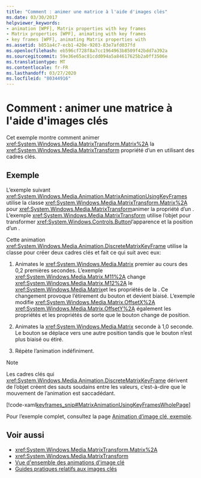 ```yaml
---
title: "Comment : animer une matrice à l'aide d'images clés"
ms.date: 03/30/2017
helpviewer_keywords:
- animation [WPF], Matrix properties with key frames
- Matrix properties [WPF], animating with key frames
- key frames [WPF], animating Matrix properties with
ms.assetid: b851a4c7-ecb1-420e-9203-83e7afd037fd
ms.openlocfilehash: eb596cf728f8a7cc1964963b8509f42bdd7a392a
ms.sourcegitcommit: 59e36e65ac81cdd094a5a84617625b2a0ff3506e
ms.translationtype: MT
ms.contentlocale: fr-FR
ms.lasthandoff: 03/27/2020
ms.locfileid: "80344916"
---
```

# <a name="how-to-animate-a-matrix-by-using-key-frames"></a>Comment : animer une matrice à l'aide d'images clés
Cet exemple montre comment animer <xref:System.Windows.Media.MatrixTransform.Matrix%2A> la <xref:System.Windows.Media.MatrixTransform> propriété d’un en utilisant des cadres clés.  
  
## <a name="example"></a>Exemple  
 L’exemple suivant <xref:System.Windows.Media.Animation.MatrixAnimationUsingKeyFrames> utilise la classe <xref:System.Windows.Media.MatrixTransform.Matrix%2A> pour <xref:System.Windows.Media.MatrixTransform>animer la propriété d’un . L’exemple <xref:System.Windows.Media.MatrixTransform> utilise l’objet pour transformer <xref:System.Windows.Controls.Button>l’apparence et la position d’un .  
  
 Cette animation <xref:System.Windows.Media.Animation.DiscreteMatrixKeyFrame> utilise la classe pour créer deux cadres clés et fait ce qui suit avec eux:  
  
1. Animates le <xref:System.Windows.Media.Matrix> premier au cours des 0,2 premières secondes. L’exemple <xref:System.Windows.Media.Matrix.M11%2A> change <xref:System.Windows.Media.Matrix.M12%2A> le <xref:System.Windows.Media.Matrix>et les propriétés de la . Ce changement provoque l’étirement du bouton et devient biaisé. L’exemple modifie <xref:System.Windows.Media.Matrix.OffsetX%2A> <xref:System.Windows.Media.Matrix.OffsetY%2A> également les propriétés et les propriétés de sorte que le bouton change de position.  
  
2. Animates la <xref:System.Windows.Media.Matrix> seconde à 1,0 seconde. Le bouton se déplace vers une autre position tandis que le bouton n’est plus biaisé ou étiré.  
  
3. Répète l’animation indéfiniment.  
  
> [!NOTE]
> Les cadres clés qui <xref:System.Windows.Media.Animation.DiscreteMatrixKeyFrame> dérivent de l’objet créent des sauts soudains entre les valeurs, c’est-à-dire que le mouvement de l’animation est saccadédant.  
  
 [!code-xaml[keyframes_snip#MatrixAnimationUsingKeyFramesWholePage](~/samples/snippets/xaml/VS_Snippets_Wpf/keyframes_snip/XAML/MatrixAnimationUsingKeyFramesExample.xaml#matrixanimationusingkeyframeswholepage)]  
  
 Pour l’exemple complet, consultez la page [Animation d’image clé, exemple](https://github.com/microsoft/WPF-Samples/tree/master/Animation/KeyFrameAnimation).  
  
## <a name="see-also"></a>Voir aussi

- <xref:System.Windows.Media.MatrixTransform.Matrix%2A>
- <xref:System.Windows.Media.MatrixTransform>
- [Vue d'ensemble des animations d'image clé](key-frame-animations-overview.md)
- [Guides pratiques relatifs aux images clés](key-frame-animation-how-to-topics.md)
